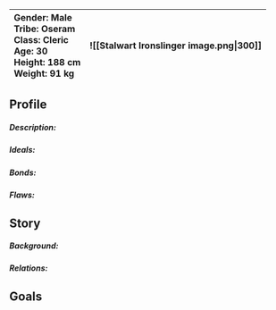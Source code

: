 | **Gender**: Male <br>**Tribe**: Oseram<br>**Class**: Cleric<br>**Age**: 30<br>Height: 188 cm<br>Weight: 91 kg | ![[Stalwart Ironslinger image.png\|300]] |
| :------------------------------------------------------------------------------------------------------------ | ---------------------------------------: |
## Profile
##### Description:

##### Ideals: 

##### Bonds: 

##### Flaws: 

## Story

##### Background: 

##### Relations: 

## Goals
